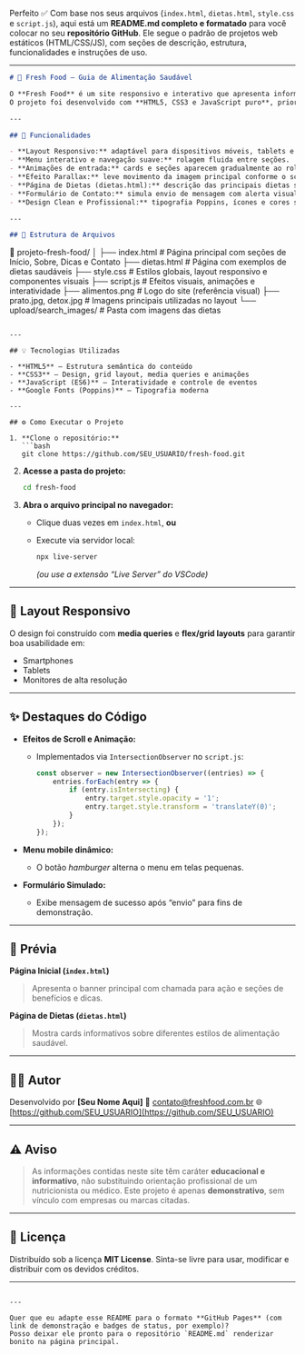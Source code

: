 Perfeito ✅
Com base nos seus arquivos (`index.html`, `dietas.html`, `style.css` e `script.js`), aqui está um **README.md completo e formatado** para você colocar no seu **repositório GitHub**.
Ele segue o padrão de projetos web estáticos (HTML/CSS/JS), com seções de descrição, estrutura, funcionalidades e instruções de uso.

---

```markdown
# 🥗 Fresh Food – Guia de Alimentação Saudável

O **Fresh Food** é um site responsivo e interativo que apresenta informações sobre **alimentação saudável, dietas equilibradas e dicas de bem-estar**.  
O projeto foi desenvolvido com **HTML5, CSS3 e JavaScript puro**, priorizando design moderno, usabilidade e acessibilidade.

---

## 🌱 Funcionalidades

- **Layout Responsivo:** adaptável para dispositivos móveis, tablets e desktops.  
- **Menu interativo e navegação suave:** rolagem fluida entre seções.  
- **Animações de entrada:** cards e seções aparecem gradualmente ao rolar a página.  
- **Efeito Parallax:** leve movimento da imagem principal conforme o scroll.  
- **Página de Dietas (dietas.html):** descrição das principais dietas saudáveis (Mediterrânea, Equilibrada e Plant-Based).  
- **Formulário de Contato:** simula envio de mensagem com alerta visual.  
- **Design Clean e Profissional:** tipografia Poppins, ícones e cores suaves.  

---

## 🧩 Estrutura de Arquivos

```

📁 projeto-fresh-food/
│
├── index.html           # Página principal com seções de Início, Sobre, Dicas e Contato
├── dietas.html          # Página com exemplos de dietas saudáveis
├── style.css            # Estilos globais, layout responsivo e componentes visuais
├── script.js            # Efeitos visuais, animações e interatividade
├── alimentos.png        # Logo do site (referência visual)
├── prato.jpg, detox.jpg # Imagens principais utilizadas no layout
└── upload/search_images/ # Pasta com imagens das dietas

````

---

## 💡 Tecnologias Utilizadas

- **HTML5** – Estrutura semântica do conteúdo  
- **CSS3** – Design, grid layout, media queries e animações  
- **JavaScript (ES6)** – Interatividade e controle de eventos  
- **Google Fonts (Poppins)** – Tipografia moderna  

---

## ⚙️ Como Executar o Projeto

1. **Clone o repositório:**
   ```bash
   git clone https://github.com/SEU_USUARIO/fresh-food.git
````

2. **Acesse a pasta do projeto:**

   ```bash
   cd fresh-food
   ```

3. **Abra o arquivo principal no navegador:**

   * Clique duas vezes em `index.html`, **ou**
   * Execute via servidor local:

     ```bash
     npx live-server
     ```

     *(ou use a extensão “Live Server” do VSCode)*

---

## 📱 Layout Responsivo

O design foi construído com **media queries** e **flex/grid layouts** para garantir boa usabilidade em:

* Smartphones
* Tablets
* Monitores de alta resolução

---

## ✨ Destaques do Código

* **Efeitos de Scroll e Animação:**

  * Implementados via `IntersectionObserver` no `script.js`:

    ```js
    const observer = new IntersectionObserver((entries) => {
        entries.forEach(entry => {
            if (entry.isIntersecting) {
                entry.target.style.opacity = '1';
                entry.target.style.transform = 'translateY(0)';
            }
        });
    });
    ```

* **Menu mobile dinâmico:**

  * O botão *hamburger* alterna o menu em telas pequenas.

* **Formulário Simulado:**

  * Exibe mensagem de sucesso após “envio” para fins de demonstração.

---

## 📸 Prévia

**Página Inicial (`index.html`)**

> Apresenta o banner principal com chamada para ação e seções de benefícios e dicas.

**Página de Dietas (`dietas.html`)**

> Mostra cards informativos sobre diferentes estilos de alimentação saudável.

---

## 🧑‍💻 Autor

Desenvolvido por **[Seu Nome Aqui]**
📧 [contato@freshfood.com.br](mailto:contato@freshfood.com.br)
🌐 [https://github.com/SEU_USUARIO](https://github.com/SEU_USUARIO)

---

## ⚠️ Aviso

> As informações contidas neste site têm caráter **educacional e informativo**, não substituindo orientação profissional de um nutricionista ou médico.
> Este projeto é apenas **demonstrativo**, sem vínculo com empresas ou marcas citadas.

---

## 🪪 Licença

Distribuído sob a licença **MIT License**.
Sinta-se livre para usar, modificar e distribuir com os devidos créditos.

---

```

---

Quer que eu adapte esse README para o formato **GitHub Pages** (com link de demonstração e badges de status, por exemplo)?  
Posso deixar ele pronto para o repositório `README.md` renderizar bonito na página principal.
```
